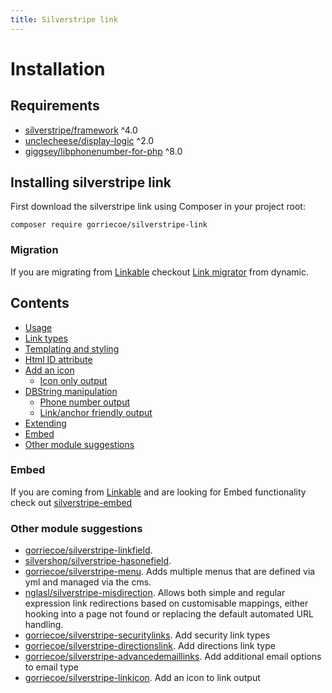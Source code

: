 ```yaml
---
title: Silverstripe link
---
```


# Installation

## Requirements

-   [silverstripe/framework](enhttps://github.com/silverstripe/silverstripe-framework) ^4.0
-   [unclecheese/display-logic](https://github.com/unclecheese/silverstripe-display-logic) ^2.0
-   [giggsey/libphonenumber-for-php](https://github.com/giggsey/libphonenumber-for-php) ^8.0

## Installing silverstripe link

First download the silverstripe link using Composer in your project root:

```
composer require gorriecoe/silverstripe-link
```

### Migration

If you are migrating from [Linkable](https://github.com/sheadawson/silverstripe-linkable) checkout [Link migrator](https://github.com/dynamic/silverstripe-link-migrator) from dynamic.

## Contents

-   [Usage](usage)
-   [Link types](link-types)
-   [Templating and styling](templating-styling)
-   [Html ID attribute](html-id)
-   [Add an icon](link-icon)
    -   [Icon only output](link-icon#link-icon-only)
-   [DBString manipulation](string-manipulation)
    -   [Phone number output](string-manipulation#phonefriendly)
    -   [Link/anchor friendly output](string-manipulation#linkfriendly)
-   [Extending](extending)
-   [Embed](#embed)
-   [Other module suggestions](#other-module-suggestions)

### Embed

If you are coming from [Linkable](https://github.com/sheadawson/silverstripe-linkable) and are looking for Embed functionality check out [silverstripe-embed](https://github.com/gorriecoe/silverstripe-embed)

### Other module suggestions

-   [gorriecoe/silverstripe-linkfield](https://github.com/gorriecoe/silverstripe-linkfield).
-   [silvershop/silverstripe-hasonefield](https://github.com/silvershop/silverstripe-hasonefield).
-   [gorriecoe/silverstripe-menu](https://github.com/gorriecoe/silverstripe-menu). Adds multiple menus that are defined via yml and managed via the cms.
-   [nglasl/silverstripe-misdirection](https://github.com/nglasl/silverstripe-misdirection).  Allows both simple and regular expression link redirections based on customisable mappings, either hooking into a page not found or replacing the default automated URL handling.
-   [gorriecoe/silverstripe-securitylinks](https://github.com/gorriecoe/silverstripe-securitylinks). Add security link types
-   [gorriecoe/silverstripe-directionslink](https://github.com/gorriecoe/silverstripe-directionslink). Add directions link type
-   [gorriecoe/silverstripe-advancedemaillinks](https://github.com/gorriecoe/silverstripe-advancedemaillinks). Add additional email options to email type
-   [gorriecoe/silverstripe-linkicon](https://github.com/gorriecoe/silverstripe-linkicon). Add an icon to link output
